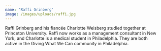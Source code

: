 ```yaml
---
name: 'Raffi Grinberg'
image: /images/uploads/raffi.jpg
---
```

Raffi Grinberg and his fiancée Charlotte Weisberg studied together at Princeton University. Raffi now works as a management consultant in New York, and Charlotte is a medical student in Philadelphia. They are both active in the Giving What We Can community in Philadelphia.